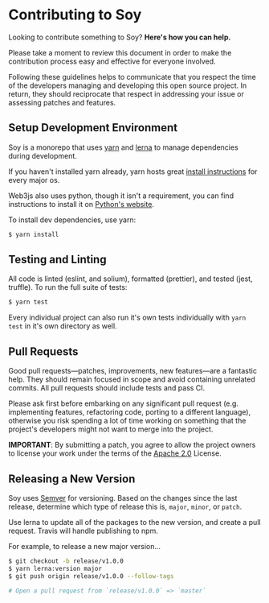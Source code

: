 # Contributing to Soy

Looking to contribute something to Soy? **Here's how you can help.**

Please take a moment to review this document in order to make the contribution
process easy and effective for everyone involved.

Following these guidelines helps to communicate that you respect the time of the
developers managing and developing this open source project. In return, they
should reciprocate that respect in addressing your issue or assessing patches
and features.

## Setup Development Environment

Soy is a monorepo that uses [yarn](https://yarnpkg.com) and [lerna](https://lernajs.io/)
to manage dependencies during development.

If you haven't installed yarn already, yarn hosts great
[install instructions](https://yarnpkg.com/en/docs/install) for every major os.

Web3js also uses python, though it isn't a requirement, you can find instructions
to install it on [Python's website](https://www.python.org/downloads/).

To install dev dependencies, use yarn:

```bash
$ yarn install
```

## Testing and Linting

All code is linted (eslint, and solium), formatted (prettier), and tested
(jest, truffle). To run the full suite of tests:

```bash
$ yarn test
```

Every individual project can also run it's own tests individually with
`yarn test` in it's own directory as well.

## Pull Requests

Good pull requests—patches, improvements, new features—are a fantastic help.
They should remain focused in scope and avoid containing unrelated commits.
All pull requests should include tests and pass CI.

Please ask first before embarking on any significant pull request
(e.g. implementing features, refactoring code, porting to a different language),
otherwise you risk spending a lot of time working on something that the project's
developers might not want to merge into the project.

**IMPORTANT**: By submitting a patch, you agree to allow the project owners to
license your work under the terms of the
[Apache 2.0](https://github.com/ConsenSys/web3studio-soy/blob/master/packages/soy-core/LICENSE)
License.

## Releasing a New Version

Soy uses [Semver](https://semver.org/) for versioning. Based on the changes
since the last release, determine which type of release this is, `major`,
`minor`, or `patch`.

Use lerna to update all of the packages to the new version, and create a pull
request. Travis will handle publishing to npm.

For example, to release a new major version...

```bash
$ git checkout -b release/v1.0.0
$ yarn lerna:version major
$ git push origin release/v1.0.0 --follow-tags

# Open a pull request from `release/v1.0.0` => `master`
```
